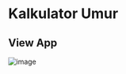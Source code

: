 # Kalkulator Umur

## View App
![image](https://github.com/Aditypraa/Javascript-Studi-Kasus/assets/95411404/0b2d2c4e-62d5-48d4-893a-76f264177e57)